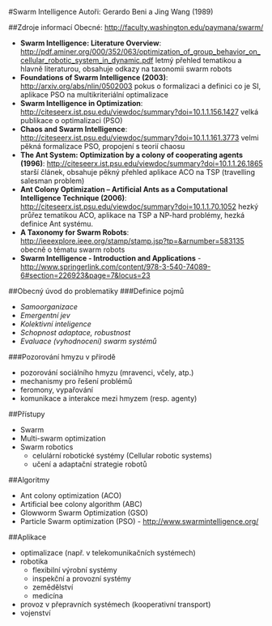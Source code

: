 #Swarm Intelligence
Autoři: Gerardo Beni a Jing Wang (1989)

##Zdroje informací
Obecné: http://faculty.washington.edu/paymana/swarm/
* **Swarm Intelligence: Literature Overview**:
  http://pdf.aminer.org/000/352/063/optimization_of_group_behavior_on_cellular_robotic_system_in_dynamic.pdf
  letmý přehled tematikou a hlavně literaturou, obsahuje odkazy na taxonomii swarm robots
* **Foundations of Swarm Intelligence (2003)**:
  http://arxiv.org/abs/nlin/0502003
  pokus o formalizaci a definici co je SI, aplikace PSO na multikriteriální optimalizace
* **Swarm Intelligence in Optimization**:
  http://citeseerx.ist.psu.edu/viewdoc/summary?doi=10.1.1.156.1427
  velká publikace o optimalizaci (PSO)
* **Chaos and Swarm Intelligence**:
  http://citeseerx.ist.psu.edu/viewdoc/summary?doi=10.1.1.161.3773
  velmi pěkná formalizace PSO, propojení s teorií chaosu
* **The Ant System: Optimization by a colony of cooperating agents (1996)**:
  http://citeseerx.ist.psu.edu/viewdoc/summary?doi=10.1.1.26.1865
  starší článek, obsahuje pěkný přehled aplikace ACO na TSP (travelling salesman problem)
* **Ant Colony Optimization – Artificial Ants as a Computational Intelligence Technique (2006)**:
  http://citeseerx.ist.psu.edu/viewdoc/summary?doi=10.1.1.70.1052
  hezký průřez tematikou ACO, aplikace na TSP a NP-hard problémy, hezká definice Ant systému.
* **A Taxonomy for Swarm Robots**:
  http://ieeexplore.ieee.org/stamp/stamp.jsp?tp=&arnumber=583135
  obecně o tématu swarm robots
* **Swarm Intelligence - Introduction and Applications** - http://www.springerlink.com/content/978-3-540-74089-6#section=226923&page=7&locus=23

##Obecný úvod do problematiky
###Definice pojmů
* *Samoorganizace*
* *Emergentní jev*
* *Kolektivní inteligence*
* *Schopnost adaptace, robustnost*
* *Evaluace (vyhodnocení) swarm systémů*

###Pozorování hmyzu v přírodě
* pozorování sociálního hmyzu (mravenci, včely, atp.)
* mechanismy pro řešení problémů
* feromony, vypařování
* komunikace a interakce mezi hmyzem (resp. agenty)


##Přístupy
* Swarm
* Multi-swarm optimization
* Swarm robotics
  * celulární robotické systémy (Cellular robotic systems)
  * učení a adaptační strategie robotů

##Algoritmy
* Ant colony optimization (ACO)
* Artificial bee colony algorithm (ABC)
* Glowworm Swarm Optimization (GSO)
* Particle Swarm optimization (PSO) - http://www.swarmintelligence.org/


##Aplikace
* optimalizace (např. v telekomunikačních systémech)
* robotika
  * flexibilní výrobní systémy
  * inspekční a provozní systémy
  * zemědělství
  * medicína
* provoz v přepravních systémech (kooperativní transport)
* vojenství
